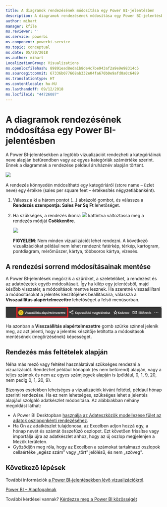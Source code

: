 ```yaml
---
title: A diagramok rendezésének módosítása egy Power BI-jelentésben
description: A diagramok rendezésének módosítása egy Power BI-jelentésben
author: mihart
manager: kfile
ms.reviewer: ''
ms.service: powerbi
ms.component: powerbi-service
ms.topic: conceptual
ms.date: 05/20/2018
ms.author: mihart
LocalizationGroup: Visualizations
ms.openlocfilehash: 89891ead8eda1b8de4c7be943af2a9e9e98314c5
ms.sourcegitcommit: 67336b077668ab332e04fa670b0e9afd0a0c6489
ms.translationtype: HT
ms.contentlocale: hu-HU
ms.lasthandoff: 09/12/2018
ms.locfileid: "44726087"
---
```

# <a name="change-how-a-chart-is-sorted-in-a-power-bi-report"></a>A diagramok rendezésének módosítása egy Power BI-jelentésben
A Power BI-jelentésekben a legtöbb vizualizációt rendezheti a kategóriáinak neve alapján betűrendben vagy az egyes kategóriák számértéke szerint. Ennek a diagramnak a rendezése például áruháznév alapján történt.

![](media/power-bi-report-change-sort/pbi_chartsortcategory.png)

A rendezés könnyedén módosítható egy kategóriáról (store name – üzlet neve) egy értékre (sales per square feet – értékesítés négyzetlábanként).

1. Válassz a ki a három pontot (...) ábrázoló gombot, és válassza a **Rendezés szempontja: Sales Per Sq Ft** lehetőséget.
2. Ha szükséges, a rendezés ikonra ![](media/power-bi-report-change-sort/sorticon.png) kattintva változtassa meg a rendezés módját **Csökkenőre**.

   ![](media/power-bi-report-change-sort/sortby.gif)

   **FIGYELEM**: Nem minden vizualizációt lehet rendezni.  A következő vizualizációkat például nem lehet rendezni: fatérkép, térkép, kartogram, pontdiagram, mérőműszer, kártya, többsoros kártya, vízesés.

## <a name="saving-changes-you-make-to-sort-order"></a>A rendezési sorrend módosításainak mentése
A Power BI-jelentések megőrzik a szűrőket, a szeletelőket, a rendezést és az adatnézetek egyéb módosításait. Így ha kilép egy jelentésből, majd később visszatér, a módosítások mentve lesznek.  Ha szeretné visszaállítani a módosításokat a jelentés készítőjének beállításaira, válassza a **Visszaállítás alapértelmezettre** lehetőséget a felső menüsorban. 

![megőrzött rendezés](media/power-bi-report-change-sort/power-bi-reset-to-default.png)

Ha azonban a **Visszaállítás alapértelmezettre** gomb szürke színnel jelenik meg, az azt jelenti, hogy a jelentés készítője letiltotta a módosítások mentésének (megőrzésének) képességét.

<a name="other"></a>
## <a name="sorting-using-other-criteria"></a>Rendezés más feltételek alapján
Néha más mező vagy feltétel használatával szükséges rendezni a vizualizációt.  Rendezhet például hónapok (és nem betűrend) alapján, vagy a teljes számok és nem az egyes számjegyek alapján is (például, 0, 1, 9, 20, nem pedig 0, 1, 20, 9).  

Bizonyos esetekben lehetséges a vizualizációk kívánt feltétel, például hónap szerinti rendezése.  Ha ez nem lehetséges, szükséges lehet a jelentés alapjául szolgáló adatkészlet módosítása. Az alábbiakban néhány megoldást láthat:

* A Power BI Desktopban [használja az Adateszközök modellezése fület az adatok oszloponkénti rendezéséhez](desktop-sort-by-column.md).
* Ha Ön az adatkészlet tulajdonosa, az Excelben adjon hozzá egy, a hónap nevét és számát összefűző oszlopot. Ezt követően frissítse vagy importálja újra az adatkészlet ahhoz, hogy az új oszlop megjelenjen a Mezők területen.
* Győződjön meg róla, hogy az Excelben a számokat tartalmazó oszlopok cellaértéke „egész szám” vagy „tört” jelölésű, és nem „szöveg”.

## <a name="next-steps"></a>Következő lépések
További információk [a Power BI-jelentésekben lévő vizualizációkról](visuals/power-bi-report-visualizations.md).

[Power BI – Alapfogalmak](service-basic-concepts.md)

További kérdései vannak? [Kérdezze meg a Power BI közösségét](http://community.powerbi.com/)
